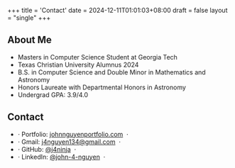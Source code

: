 +++
title = 'Contact'
date = 2024-12-11T01:01:03+08:00
draft = false
layout = "single"
+++

  
  

## About Me

- Masters in Computer Science Student at Georgia Tech
- Texas Christian University Alumnus 2024
- B.S. in Computer Science and Double Minor in Mathematics and Astronomy
- Honors Laureate with Departmental Honors in Astronomy
- Undergrad GPA: 3.9/4.0

## Contact

- &middot; Portfolio: [johnnguyenportfolio.com](https://www.johnnguyenportfolio.com) &nbsp;&middot;&nbsp;
- &middot; Gmail: [j4nguyen134@gmail.com](mailto:j4nguyen134@gmail.com) &nbsp;&middot;&nbsp;
- &middot; GitHub: [@j4ninja](https://github.com/j4ninja) &nbsp;&middot;&nbsp;
- &middot; LinkedIn: [@john-4-nguyen](https://linkedin.com/in/john-4-nguyen) &nbsp;&middot;&nbsp;